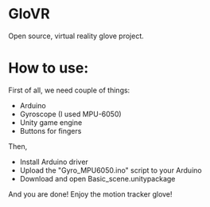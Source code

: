 # GloVR
Open source, virtual reality glove project.

# How to use:
First of all, we need couple of things:
  - Arduino
  - Gyroscope (I used MPU-6050)
  - Unity game engine
  - Buttons for fingers

Then, 
  - Install Arduino driver
  - Upload the "Gyro_MPU6050.ino" script to your Arduino
  - Download and open Basic_scene.unitypackage
  
And you are done!
Enjoy the motion tracker glove!
